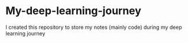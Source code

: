 # My-deep-learning-journey
I created this repository to store my notes (mainly code) during my deep learning journey
